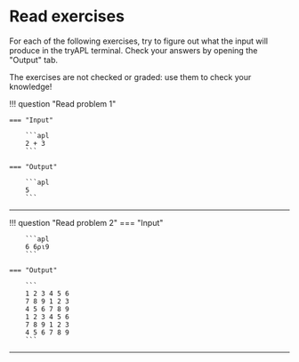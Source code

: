 # Read exercises

For each of the following exercises, try to figure out what the input will produce in the tryAPL terminal.
Check your answers by opening the "Output" tab.

The exercises are not checked or graded: use them to check your knowledge!

!!! question "Read problem 1"

    === "Input"

        ```apl
        2 + 3
        ```

    === "Output"

        ```apl
        5
        ```

---

!!! question "Read problem 2"
    === "Input"

        ```apl
        6 6⍴⍳9
        ```    

    === "Output"

        ```
        1 2 3 4 5 6
        7 8 9 1 2 3
        4 5 6 7 8 9
        1 2 3 4 5 6
        7 8 9 1 2 3
        4 5 6 7 8 9
        ```

---
